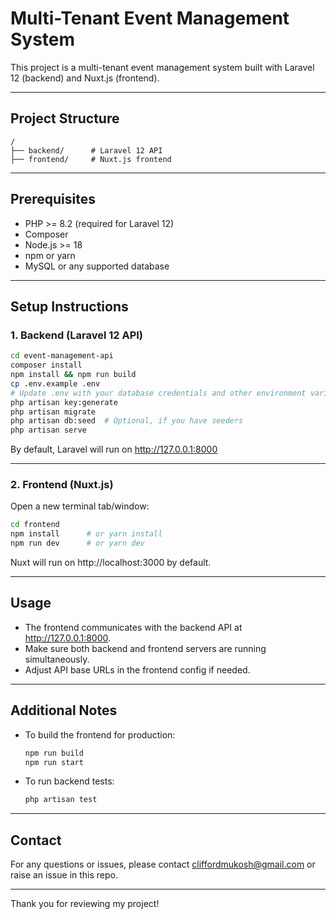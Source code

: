 
# Multi-Tenant Event Management System

This project is a multi-tenant event management system built with Laravel 12 (backend) and Nuxt.js (frontend).

---

## Project Structure

```
/
├── backend/      # Laravel 12 API
├── frontend/     # Nuxt.js frontend
```

---

## Prerequisites

- PHP >= 8.2 (required for Laravel 12)
- Composer
- Node.js >= 18
- npm or yarn
- MySQL or any supported database

---

## Setup Instructions

### 1. Backend (Laravel 12 API)

```bash
cd event-management-api
composer install
npm install && npm run build
cp .env.example .env
# Update .env with your database credentials and other environment variables
php artisan key:generate
php artisan migrate
php artisan db:seed  # Optional, if you have seeders
php artisan serve
```

By default, Laravel will run on http://127.0.0.1:8000

---

### 2. Frontend (Nuxt.js)

Open a new terminal tab/window:

```bash
cd frontend
npm install      # or yarn install
npm run dev      # or yarn dev
```

Nuxt will run on http://localhost:3000 by default.

---

## Usage

- The frontend communicates with the backend API at http://127.0.0.1:8000.
- Make sure both backend and frontend servers are running simultaneously.
- Adjust API base URLs in the frontend config if needed.

---

## Additional Notes

- To build the frontend for production:
  ```bash
  npm run build
  npm run start
  ```
- To run backend tests:
  ```bash
  php artisan test
  ```

---

## Contact

For any questions or issues, please contact  cliffordmukosh@gmail.com or raise an issue in this repo.

---

Thank you for reviewing my project!
